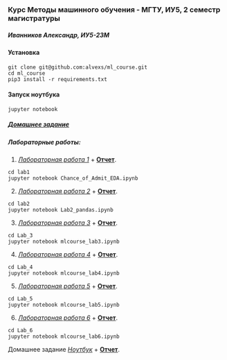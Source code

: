 ### Курс Методы машинного обучения - МГТУ, ИУ5, 2 семестр магистратуры

##### Иванников Александр, ИУ5-23М

#### Установка

```
git clone git@github.com:alvexs/ml_course.git
cd ml_course
pip3 install -r requirements.txt
```
#### Запуск ноутбука

```
jupyter notebook
```
##### [Домашнее задание](#hw)

##### Лабораторные работы:
1. *[Лабораторная работа 1](https://github.com/alvexs/ml_course/blob/master/lab1/Chance_of_Admit_EDA.ipynb)* + **[Отчет](https://github.com/alvexs/ml_course/blob/master/lab1/Chance_of_Admit_EDA.pdf)**.

```
cd lab1
jupyter notebook Chance_of_Admit_EDA.ipynb
```

2. *[Лабораторная работа 2](https://github.com/alvexs/ml_course/blob/master/lab2/Lab2_pandas.ipynb)* + **[Отчет](https://github.com/alvexs/ml_course/blob/master/lab2/Lab2_pandas.pdf)**.

```
cd lab2
jupyter notebook Lab2_pandas.ipynb
```

3. *[Лабораторная работа 3](https://github.com/alvexs/ml_course/blob/master/Lab_3/mlcourse_lab3.ipynb)* + **[Отчет](https://github.com/alvexs/ml_course/blob/master/Lab_3/mlcourse_lab3.pdf)**.

```
cd Lab_3
jupyter notebook mlcourse_lab3.ipynb
```

4. *[Лабораторная работа 4](https://github.com/alvexs/ml_course/blob/master/Lab_4/mlcourse_lab4.ipynb)* + **[Отчет](https://github.com/alvexs/ml_course/blob/master/Lab_4/mlcourse_lab4.pdf)**.

```
cd Lab_4
jupyter notebook mlcourse_lab4.ipynb
```

5. *[Лабораторная работа 5](https://github.com/alvexs/ml_course/blob/master/Lab_5/mlcourse_lab5.ipynb)* + **[Отчет](https://github.com/alvexs/ml_course/blob/master/Lab_5/mlcourse_lab5.pdf)**.

```
cd Lab_5
jupyter notebook mlcourse_lab5.ipynb
```

6. *[Лабораторная работа 6](https://github.com/alvexs/ml_course/blob/master/Lab_6/mlcourse_lab6.ipynb)* + **[Отчет](https://github.com/alvexs/ml_course/blob/master/Lab_6/mlcourse_lab6.pdf)**.

```
cd Lab_6
jupyter notebook mlcourse_lab6.ipynb
```

<a name="hw">Домашнее задание</a>
*[Ноутбук](https://github.com/alvexs/ml_course/blob/master/HW_1/DZ_ML.ipynb)* + **[Отчет](https://github.com/alvexs/ml_course/blob/master/HW_1/DZ_ML.pdf)**.
